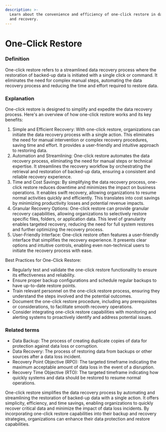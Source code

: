 ```yaml
---
description: >-
  Learn about the convenience and efficiency of one-click restore in data backup
  and recovery.
---
```


# One-Click Restore

### Definition

One-click restore refers to a streamlined data recovery process where the restoration of backed-up data is initiated with a single click or command. It eliminates the need for complex manual steps, automating the data recovery process and reducing the time and effort required to restore data.

### Explanation

One-click restore is designed to simplify and expedite the data recovery process. Here's an overview of how one-click restore works and its key benefits:

1. Simple and Efficient Recovery: With one-click restore, organizations can initiate the data recovery process with a single action. This eliminates the need for manual intervention or complex recovery procedures, saving time and effort. It provides a user-friendly and intuitive approach to restoring data.
2. Automation and Streamlining: One-click restore automates the data recovery process, eliminating the need for manual steps or technical expertise. It streamlines the recovery workflow by orchestrating the retrieval and restoration of backed-up data, ensuring a consistent and reliable recovery experience.
3. Time and Cost Savings: By simplifying the data recovery process, one-click restore reduces downtime and minimizes the impact on business operations. It enables swift recovery, allowing organizations to resume normal activities quickly and efficiently. This translates into cost savings by minimizing productivity losses and potential revenue impacts.
4. Granular Recovery Options: One-click restore can provide granular recovery capabilities, allowing organizations to selectively restore specific files, folders, or application data. This level of granularity enables targeted recovery, reducing the need for full system restores and further optimizing the recovery process.
5. User-Friendly Interface: One-click restore often features a user-friendly interface that simplifies the recovery experience. It presents clear options and intuitive controls, enabling even non-technical users to initiate the recovery process with ease.

Best Practices for One-Click Restore:

* Regularly test and validate the one-click restore functionality to ensure its effectiveness and reliability.
* Ensure proper backup configurations and schedule regular backups to have up-to-date restore points.
* Train relevant personnel on the one-click restore process, ensuring they understand the steps involved and the potential outcomes.
* Document the one-click restore procedure, including any prerequisites or considerations, to facilitate smooth recovery operations.
* Consider integrating one-click restore capabilities with monitoring and alerting systems to proactively identify and address potential issues.

### Related terms

* Data Backup: The process of creating duplicate copies of data for protection against data loss or corruption.
* Data Recovery: The process of restoring data from backups or other sources after a data loss incident.
* Recovery Point Objective (RPO): The targeted timeframe indicating the maximum acceptable amount of data loss in the event of a disruption.
* Recovery Time Objective (RTO): The targeted timeframe indicating how quickly systems and data should be restored to resume normal operations.

One-click restore simplifies the data recovery process by automating and streamlining the restoration of backed-up data with a single action. It offers simplicity, efficiency, and time savings, enabling organizations to quickly recover critical data and minimize the impact of data loss incidents. By incorporating one-click restore capabilities into their backup and recovery strategies, organizations can enhance their data protection and restore capabilities.
